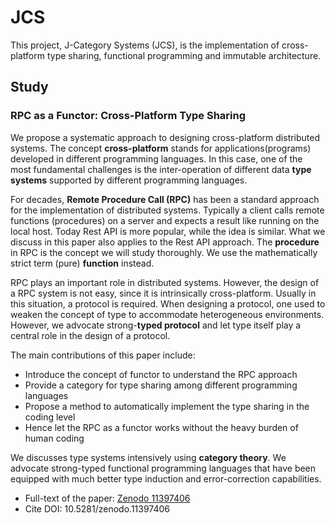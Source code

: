 # JCS

This project, J-Category Systems (JCS), is the implementation of cross-platform type sharing, functional programming and immutable architecture.

## Study

### RPC as a Functor: Cross-Platform Type Sharing

We propose a systematic approach to designing cross-platform distributed systems.
The concept **cross-platform** stands for applications(programs) developed in different programming languages.
In this case, one of the most fundamental challenges is the inter-operation of different data **type systems** supported by different programming languages.

For decades, **Remote Procedure Call (RPC)** has been a standard approach for the implementation of distributed systems.
Typically a client calls remote functions (procedures) on a server and expects a result like running on the local host.
Today Rest API is more popular, while the idea is similar.
What we discuss in this paper also applies to the Rest API approach.
The **procedure** in RPC is the concept we will study thoroughly.
We use the mathematically strict term (pure) **function** instead.

RPC plays an important role in distributed systems. 
However, the design of a RPC system is not easy, since it is intrinsically cross-platform. 
Usually in this situation, a protocol is required. 
When designing a protocol, one used to weaken the concept of type to accommodate heterogeneous environments. 
However, we advocate strong-**typed protocol** and let type itself play a central role in the design of a protocol.


The main contributions of this paper include:

- Introduce the concept of functor to understand the RPC approach
- Provide a category for type sharing among different programming languages
- Propose a method to automatically implement the type sharing in the coding level
- Hence let the RPC as a functor works without the heavy burden of human coding

We discusses type systems intensively using **category theory**.
We advocate strong-typed functional programming languages that have been equipped with much better type induction and error-correction capabilities.

- Full-text of the paper: [Zenodo 11397406](https://doi.org/10.5281/zenodo.11397406)
- Cite DOI: 10.5281/zenodo.11397406



